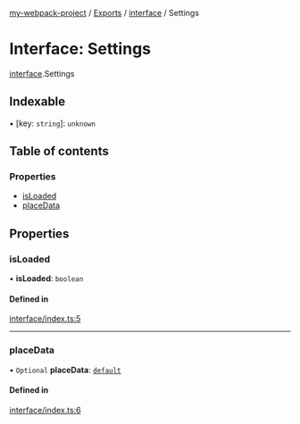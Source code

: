 [my-webpack-project](../README.md) / [Exports](../modules.md) / [interface](../modules/interface.md) / Settings

# Interface: Settings

[interface](../modules/interface.md).Settings

## Indexable

▪ [key: `string`]: `unknown`

## Table of contents

### Properties

- [isLoaded](interface.Settings.md#isloaded)
- [placeData](interface.Settings.md#placedata)

## Properties

### isLoaded

• **isLoaded**: `boolean`

#### Defined in

[interface/index.ts:5](https://github.com/hitendrarao/location/blob/56352cf/src/interface/index.ts#L5)

___

### placeData

• `Optional` **placeData**: [`default`](interface_placedata.default.md)

#### Defined in

[interface/index.ts:6](https://github.com/hitendrarao/location/blob/56352cf/src/interface/index.ts#L6)
